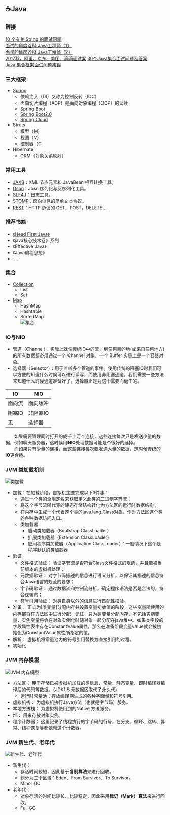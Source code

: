 ## ☕️Java

### 链接
[10 个有关 String 的面试问题](https://mp.weixin.qq.com/s/uaytl6QKKTqLitvXxlcU2g)  
[面试的角度诠释 Java工程师（1）](https://mp.weixin.qq.com/s?__biz=MjM5NzMyMjAwMA==&mid=2651479600&idx=1&sn=7f310d3fe836232e72491e595ffbaa1f&chksm=bd25324f8a52bb59863fa0c133e6d381def118bed4d820ef523afb12ec62bac8d508202da214&mpshare=1&scene=1&srcid=061265cmoVaAepudXykwsdN6#rd)  
[面试的角度诠释 Java工程师（2）](https://mp.weixin.qq.com/s?__biz=MjM5NzMyMjAwMA==&mid=2651479604&idx=1&sn=2a4d352795d60297e236dc4d06b59a04&chksm=bd25324b8a52bb5d87856ceb2dc0e5338ab37c24da9f30297435f001ef43f1c49efc570e8606&mpshare=1&scene=1&srcid=0612FgwBictVHwxAhjHOc4ec#rd)  
[2017秋，阿里、京东、美团、滴滴面试案](https://mp.weixin.qq.com/s/BGo3RY6JLFeg87hH3Y60KA)
[30个Java集合面试问题及答案](https://mp.weixin.qq.com/s?__biz=MzAwNDE2NTgzNQ==&mid=2247484485&idx=1&sn=e25d097893b232403d74b2110e5b1fab&chksm=9b315de1ac46d4f72b703b2c85e57019b481bdcc59dc53447a27909d7b8f70f0ed1ee4854159&mpshare=1&scene=23&srcid=0608pXE8NxhkbmuVbGvu5Qpd#rd)  
[Java 集合框架面试问题集锦](https://mp.weixin.qq.com/s?__biz=MjM5NzMyMjAwMA==&mid=2651480544&idx=1&sn=7b853579f783bf6d4ade4a79ca2dee6c&chksm=bd250d9f8a5284898ba1ba298e4367956ba6c7a15c01597ae70c56f30b1e72982d7a7d764c73&mpshare=1&scene=1&srcid=0612q9YIyiWAjSrjP6mEZ2A9#rd)

### 三大框架
+ [Spring](https://github.com/GeJinTaiHua/Learn-Spring)
  - 依赖注入（DI）又称为控制反转（IOC）
  - 面向切片编程（AOP）是面向对象编程（OOP）的延续
  - [Spring Boot](https://github.com/GeJinTaiHua/Learn-SpringBoot)
  - [Spring Boot2.0](https://github.com/GeJinTaiHua/Learn-SpringBoot2.0)
  - [Spring Cloud](https://github.com/GeJinTaiHua/Learn-SpringCloud)
+ Struts
  - 模型（M）
  - 视图（V）
  - 控制器（C
+ Hibernate
  - ORM（对象关系映射）
  
### 常用工具
+ [JAXB](https://github.com/GeJinTaiHua/JAXB)：XML 节点元素和 JavaBean 相互转换工具。
+ [Gson](https://github.com/GeJinTaiHua/Gson)：Josn 序列化与反序列化工具。
+ [SLF4J](https://github.com/GeJinTaiHua/SLF4J)：日志工具。
+ [STOMP](https://github.com/GeJinTaiHua/STOMP)：面向消息的简单文本协议。
+ [REST](https://github.com/GeJinTaiHua/HTTP)：HTTP 协议的 GET，POST，DELETE...

### 推荐书籍
+ [《Head First Java》](https://github.com/GeJinTaiHua/HeadFirstJava)
+ 《java核心技术卷》系列
+ 《Effective Java》
+ 《Java编程思想》
+ .....

### 集合
+ [Collection](/Interview-Java/src/test/java/基本数据类型/Collection.java)
  - List
  - Set
+ [Map](/Interview-Java/src/test/java/基本数据类型/Map.java)
  - HashMap
  - Hashtable
  - SortedMap  
![集合](http://img.blog.csdn.net/20160706172512559?watermark/2/text/aHR0cDovL2Jsb2cuY3Nkbi5uZXQv/font/5a6L5L2T/fontsize/400/fill/I0JBQkFCMA==/dissolve/70/gravity/Center)

### IO与NIO
+ 管道（Channel）：实际上就像传统IO中的流，到任何目的地(或来自任何地方)的所有数据都必须通过一个 Channel 对象。一个 Buffer 实质上是一个容器对象。
+ 选择器（Selector）：用于监听多个管道的事件，使用传统的阻塞IO时我们可以方便的知道什么时候可以进行读写，而使用非阻塞通道，我们需要一些方法来知道什么时候通道准备好了，选择器正是为这个需要而诞生的。

IO|NIO
---|---
面向流|面向缓冲
阻塞IO|非阻塞IO
无|选择器

&emsp;&emsp;如果需要管理同时打开的成千上万个连接，这些连接每次只是发送少量的数据，例如聊天服务器，这时候用**NIO**处理数据可能是个很好的选择。  
&emsp;&emsp;而如果只有少量的连接，而这些连接每次要发送大量的数据，这时候传统的**IO**更合适。

### JVM 类加载机制
![类加载](http://incdn1.b0.upaiyun.com/2017/06/2fb054008ca2898e0a17f7d79ce525a1.png)
+ 加载：在加载阶段，虚拟机主要完成以下3件事：
  - 通过一个类的全限定名来获取定义此类的二进制字节流；
  - 将这个字节流所代表的静态存储结构转化为方法区的运行时数据结构；
  - 在内存中生成一个代表这个类的java.lang.Class对象，作为方法区这个类的各种数据访问入口。
  + 类加载器
    - 启动类加载器（Bootstrap ClassLoader）
    - 扩展类加载器（Extension ClassLoader）
    - 应用程序类加载器（Application ClassLoader）：一般情况下这个是程序默认的类加载器
+ 验证  
  - 文件格式验证：
  验证字节流是否符合Class文件格式的规范，并且能被当前版本的虚拟机处理；
  - 元数据验证：
  对字节码描述的信息进行语义分析，以保证其描述的信息符合Java语言的规范的要求；
  - 字节码验证：
  通过数据流和控制流分析，确定程序语法是否是合法的，符合逻辑的；
  - 符号引用验证：
  对类自身以外的信息进行匹配性校验。
+ 准备：
正式为[类变量]分配内存并设置变量初始值的阶段，这些变量所使用的内存都将在方法区中进行分配，记住，只为类变量分配内存，不包括实例变量，实例变量将会在对象实例化时随对象一起分配在java堆中。如果类字段的字段属性表中存在ConstantValue属性，那么在准备阶段变量value就会被初始化为ConstantValue属性所指定的值。
+ 解析：
虚拟机将常量池内的符号引用替换为直接引用的过程。
+ 初始化

### JVM 内存模型
![JVM 内存模型](http://img.blog.csdn.net/20150720152805765?watermark/2/text/aHR0cDovL2Jsb2cuY3Nkbi5uZXQv/font/5a6L5L2T/fontsize/400/fill/I0JBQkFCMA==/dissolve/70/gravity/Center)
+ 方法区：
用于存储已被虚拟机加载的类信息、常量、静态变量、即时编译器编译后的代码等数据。（JDK1.8 元数据区取代了永久代）
  - 运行时常量池：存放编译期生成的各种字面量和符号引用。
+ 虚拟机栈：
为虚拟机执行Java方法（也就是字节码）服务。
+ 本地方法栈：
为虚拟机使用到的Native 方法服务。
+ 堆：
用来存放对象实例。
+ 程序计数器：
这里记录了线程执行的字节码的行号，在分支、循环、跳转、异常、线程恢复等都依赖这个计数器。

### JVM 新生代、老年代
![新生代、老年代](http://images0.cnblogs.com/blog/587773/201409/061921034534396.png)
+ 新生代：
  - 存活时间较短，因此基于**复制算法**来进行回收。
  - 划分为三个区域：Eden、From Survivor、To Survivor。
  - Minor GC
+ 老年代：
  - 对象存活的时间比较长，比较稳定，因此采用**标记（Mark）算法**来进行回收。
  - Full GC




